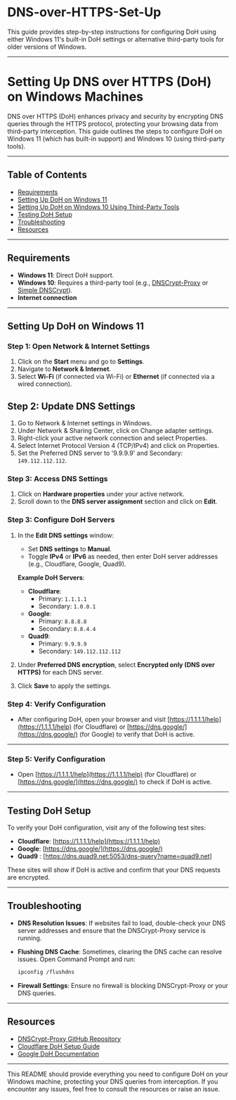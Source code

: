 # DNS-over-HTTPS-Set-Up

This guide provides step-by-step instructions for configuring DoH using either Windows 11's built-in DoH settings or alternative third-party tools for older versions of Windows.

---

# Setting Up DNS over HTTPS (DoH) on Windows Machines

DNS over HTTPS (DoH) enhances privacy and security by encrypting DNS queries through the HTTPS protocol, protecting your browsing data from third-party interception. This guide outlines the steps to configure DoH on Windows 11 (which has built-in support) and Windows 10 (using third-party tools).

---

## Table of Contents
- [Requirements](#requirements)
- [Setting Up DoH on Windows 11](#setting-up-doh-on-windows-11)
- [Setting Up DoH on Windows 10 Using Third-Party Tools](#setting-up-doh-on-windows-10-using-third-party-tools)
- [Testing DoH Setup](#testing-doh-setup)
- [Troubleshooting](#troubleshooting)
- [Resources](#resources)

---

## Requirements

- **Windows 11**: Direct DoH support.
- **Windows 10**: Requires a third-party tool (e.g., [DNSCrypt-Proxy](https://github.com/DNSCrypt/dnscrypt-proxy) or [Simple DNSCrypt](https://simplednscrypt.org/)).
- **Internet connection**

---

## Setting Up DoH on Windows 11

### Step 1: Open Network & Internet Settings

1. Click on the **Start** menu and go to **Settings**.
2. Navigate to **Network & Internet**.
3. Select **Wi-Fi** (if connected via Wi-Fi) or **Ethernet** (if connected via a wired connection).

## Step 2: Update DNS Settings

1. Go to Network & Internet settings in Windows.
2. Under Network & Sharing Center, click on Change adapter settings.
3. Right-click your active network connection and select Properties.
4. Select Internet Protocol Version 4 (TCP/IPv4) and click on Properties.
5. Set the Preferred DNS server to '9.9.9.9' and Secondary: `149.112.112.112`.


### Step 3: Access DNS Settings

1. Click on **Hardware properties** under your active network.
2. Scroll down to the **DNS server assignment** section and click on **Edit**.

### Step 3: Configure DoH Servers

1. In the **Edit DNS settings** window:
   - Set **DNS settings** to **Manual**.
   - Toggle **IPv4** or **IPv6** as needed, then enter DoH server addresses (e.g., Cloudflare, Google, Quad9).
   
   **Example DoH Servers**:
   - **Cloudflare**:
     - Primary: `1.1.1.1`
     - Secondary: `1.0.0.1`
   - **Google**:
     - Primary: `8.8.8.8`
     - Secondary: `8.8.4.4`
   - **Quad9**:
     - Primary: `9.9.9.9`
     - Secondary: `149.112.112.112`

2. Under **Preferred DNS encryption**, select **Encrypted only (DNS over HTTPS)** for each DNS server.

3. Click **Save** to apply the settings.

### Step 4: Verify Configuration

- After configuring DoH, open your browser and visit [https://1.1.1.1/help](https://1.1.1.1/help) (for Cloudflare) or [https://dns.google/](https://dns.google/) (for Google) to verify that DoH is active.

---


### Step 5: Verify Configuration

- Open [https://1.1.1.1/help](https://1.1.1.1/help) (for Cloudflare) or [https://dns.google/](https://dns.google/) to check if DoH is active.

---

## Testing DoH Setup

To verify your DoH configuration, visit any of the following test sites:
- **Cloudflare**: [https://1.1.1.1/help](https://1.1.1.1/help)
- **Google**: [https://dns.google/](https://dns.google/)
- **Quad9** : [https://dns.quad9.net:5053/dns-query?name=quad9.net]

These sites will show if DoH is active and confirm that your DNS requests are encrypted.

---

## Troubleshooting

- **DNS Resolution Issues**: If websites fail to load, double-check your DNS server addresses and ensure that the DNSCrypt-Proxy service is running.
- **Flushing DNS Cache**: Sometimes, clearing the DNS cache can resolve issues. Open Command Prompt and run:

  ```bash
  ipconfig /flushdns
  ```

- **Firewall Settings**: Ensure no firewall is blocking DNSCrypt-Proxy or your DNS queries.

---

## Resources

- [DNSCrypt-Proxy GitHub Repository](https://github.com/DNSCrypt/dnscrypt-proxy)
- [Cloudflare DoH Setup Guide](https://developers.cloudflare.com/1.1.1.1/dns-over-https/)
- [Google DoH Documentation](https://developers.google.com/speed/public-dns/docs/dns-over-https)

---

This README should provide everything you need to configure DoH on your Windows machine, protecting your DNS queries from interception. If you encounter any issues, feel free to consult the resources or raise an issue.
